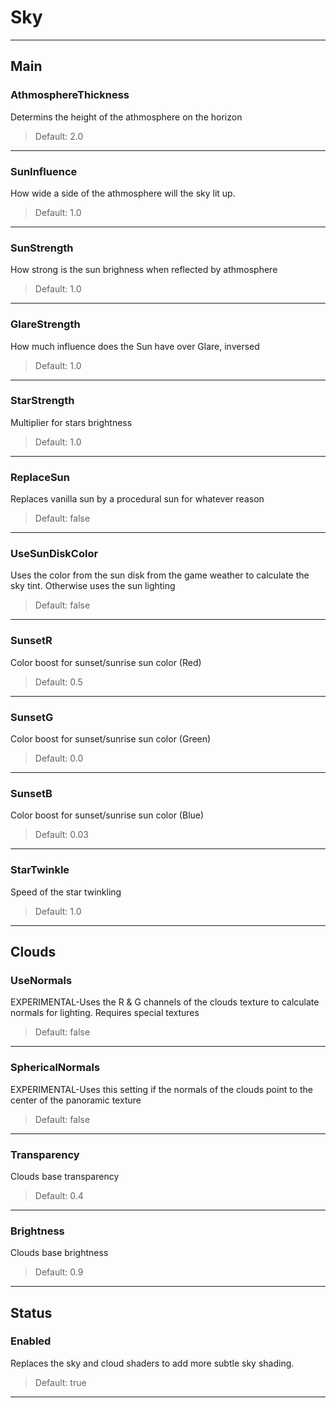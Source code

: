 # Sky

---

## Main

### AthmosphereThickness

Determins the height of the athmosphere on the horizon

>Default: 2.0

---

### SunInfluence

How wide a side of the athmosphere will the sky lit up.

>Default: 1.0

---

### SunStrength

How strong is the sun brighness when reflected by athmosphere

>Default: 1.0

---

### GlareStrength

How much influence does the Sun have over Glare, inversed

>Default: 1.0

---

### StarStrength

Multiplier for stars brightness

>Default: 1.0

---

### ReplaceSun

Replaces vanilla sun by a procedural sun for whatever reason

>Default: false

---

### UseSunDiskColor

Uses the color from the sun disk from the game weather to calculate the sky tint. Otherwise uses the sun lighting

>Default: false

---

### SunsetR

Color boost for sunset/sunrise sun color (Red)

>Default: 0.5

---

### SunsetG

Color boost for sunset/sunrise sun color (Green)

>Default: 0.0

---

### SunsetB

Color boost for sunset/sunrise sun color (Blue)

>Default: 0.03

---

### StarTwinkle

Speed of the star twinkling

>Default: 1.0

---

## Clouds

### UseNormals

EXPERIMENTAL-Uses the R & G channels of the clouds texture to calculate normals for lighting. Requires special textures

>Default: false

---

### SphericalNormals

EXPERIMENTAL-Uses this setting if the normals of the clouds point to the center of the panoramic texture

>Default: false

---

### Transparency

Clouds base transparency

>Default: 0.4

---

### Brightness

Clouds base brightness

>Default: 0.9

---

## Status

### Enabled

Replaces the sky and cloud shaders to add more subtle sky shading.

>Default: true

---
